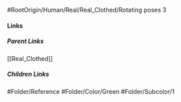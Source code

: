 #RootOrigin/Human/Real/Real_Clothed/Rotating poses 3
#### Links
##### Parent Links
[[Real_Clothed]]
##### Children Links
#Folder/Reference
#Folder/Color/Green
#Folder/Subcolor/1
